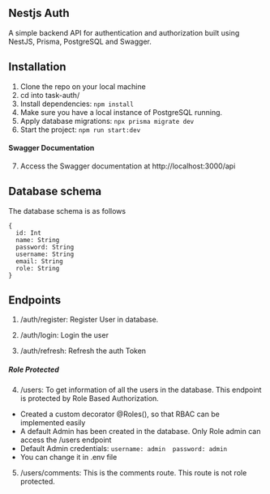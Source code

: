 ## Nestjs Auth 

A simple backend API for authentication and authorization built using NestJS, Prisma, PostgreSQL and Swagger. 

## Installation
1. Clone the repo on your local machine
2. cd into task-auth/
3. Install dependencies: `npm install`
4. Make sure you have a local instance of PostgreSQL running. 
5. Apply database migrations: `npx prisma migrate dev` 
6. Start the project:  `npm run start:dev`

#### Swagger Documentation

7. Access the Swagger documentation at http://localhost:3000/api

## Database schema
The database schema is as follows
```
{
  id: Int 
  name: String 
  password: String
  username: String
  email: String
  role: String
}
```
## Endpoints
1. /auth/register: Register User in database.

2. /auth/login: Login the user

3. /auth/refresh: Refresh the auth Token

##### Role Protected
4. /users: To get information of all the users in the database. This endpoint is protected by Role Based Authorization.
- Created a custom decorator @Roles(), so that RBAC can be implemented easily
- A default Admin has been created in the database. Only Role admin can access the /users endpoint
- Default Admin credentials: `username: admin  password: admin`
- You can change it in .env file

5. /users/comments: This is the comments route. This route is not role protected.

